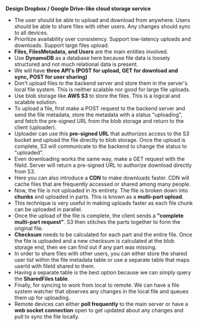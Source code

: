 **Design Dropbox / Google Drive-like cloud storage service**

- The user should be able to upload and download from anywhere. Users should be able to share files with other users. Any changes should sync to all devices.
- Prioritize availability over consistency. Support low-latency uploads and downloads. Support large files upload.
- **Files, FilesMetadata, and Users** are the main entities involved.
- Use **DynamoDB** as a database here because file data is loosely structured and not much relational data is present. 
- We will have **three API's (POST for upload, GET for download and sync, POST for user sharing)**
- Don't upload files to the backend server and store them in the server's local file system. This is neither scalable nor good for large file uploads.
- Use blob storage like **AWS S3** to store the files. This is a logical and scalable solution.
- To upload a file, first make a POST request to the backend server and send the file metadata, store the metadata with a status "uploading", and fetch the pre-signed URL from the blob storage and return to the client (uploader).
- Uploader can use this **pre-signed URL** that authorizes access to the S3 bucket and upload the file directly to blob storage. Once the upload is complete, S3 will communicate to the backend to change the status to "uploaded".
- Even downloading works the same way, make a GET request with the fileId. Server will return a pre-signed URL to authorize download directly from S3.
- Here you can also introduce a **CDN** to make downloads faster. CDN will cache files that are frequently accessed or shared among many people.
- Now, the file is not uploaded in its entirety. The file is broken down into **chunks** and uploaded in parts. This is known as a **multi-part upload**.
- This technique is very useful in making uploads faster as each file chunk can be uploaded in parallel.
- Once the upload of the file is complete, the client sends a **"complete multi-part request"**. S3 then stitches the parts together to form the original file.
- **Checksum** needs to be calculated for each part and the entire file. Once the file is uploaded and a new checksum is calculated at the blob storage end, then we can find out if any part was missing.
- In order to share files with other users, you can either store the shared user list within the file metadata table or use a separate table that maps userId with fileId shared to them.
- Having a separate table is the best option because we can simply query the **SharedFiles table**.
- Finally, for syncing to work from local to remote. We can have a file system watcher that observes any changes in the local file and queues them up for uploading.
- Remote devices can either **poll frequently** to the main server or have a **web socket connection** open to get updated about any changes and pull to sync the file locally.
